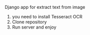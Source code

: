 Django app for extract text from image

1) you need to install Tesseract OCR <br>
2) Clone repository <br>
3) Run server and enjoy
